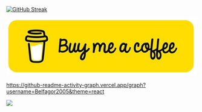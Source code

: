 [![GitHub Streak](https://streak-stats.demolab.com?user=Belfagor2005&theme=sunset-gradient&hide_border=true&locale=it&date_format=j%20M%5B%20Y%5D)](https://git.io/streak-stats)

<a href="https://Ko-fi.com/lululla"><img src="https://github.com/Belfagor2005/pluginspanel/blob/main/screenshot/buymeacoffee.jpg?raw=true"></a>


https://github-readme-activity-graph.vercel.app/graph?username=Belfagor2005&theme=react

![](https://komarev.com/ghpvc/?username=Belfagor2005)





<script type="application/json" data-target="react-partial.embeddedData">{"props":{"initialPayload":{"allShortcutsEnabled":true,"path":"/","repo":{"id":559032642,"defaultBranch":"main","name":"Belfagor2005","ownerLogin":"Belfagor2005","currentUserCanPush":false,"isFork":false,"isEmpty":false,"createdAt":"2022-10-28T23:47:08.000+02:00","ownerAvatar":"https://avatars.githubusercontent.com/u/57875905?v=4","public":true,"private":false,"isOrgOwned":false},"currentUser":{"id":72314956,"login":"Belfagor2005","userEmail":"ekekaz@gmail.com"},"refInfo":{"name":"main","listCacheKey":"v0:1666993629.605817","canEdit":true,"refType":"branch","currentOid":"b01c2c208307ac0f9334937d3e75a155aadb4f31"},"tree":{"items":[{"name":"README.md","path":"README.md","contentType":"file"}],"templateDirectorySuggestionUrl":null,"readme":null,"totalCount":1,"showBranchInfobar":false},"fileTree":null,"fileTreeProcessingTime":null,"foldersToFetch":[],"treeExpanded":false,"symbolsExpanded":false,"isOverview":true,"overview":{"banners":{"shouldRecommendReadme":false,"isPersonalRepo":false,"showUseActionBanner":false,"actionSlug":null,"actionId":null,"showProtectBranchBanner":false,"publishBannersInfo":{"dismissActionNoticePath":"/settings/dismiss-notice/publish_action_from_repo","releasePath":"/Belfagor2005/Belfagor2005/releases/new?marketplace=true","showPublishActionBanner":false},"interactionLimitBanner":null,"showInvitationBanner":false,"inviterName":null,"actionsMigrationBannerInfo":{"releaseTags":[],"showImmutableActionsMigrationBanner":false,"initialMigrationStatus":null}},"codeButton":{"contactPath":"/contact","isEnterprise":false,"local":{"protocolInfo":{"httpAvailable":true,"sshAvailable":true,"httpUrl":"https://github.com/Belfagor2005/Belfagor2005.git","showCloneWarning":true,"sshUrl":"git@github.com:Belfagor2005/Belfagor2005.git","sshCertificatesRequired":false,"sshCertificatesAvailable":null,"ghCliUrl":"gh repo clone Belfagor2005/Belfagor2005","defaultProtocol":"http","newSshKeyUrl":"/settings/ssh/new","setProtocolPath":"/users/set_protocol"},"platformInfo":{"cloneUrl":"x-github-client://openRepo/https://github.com/Belfagor2005/Belfagor2005","showVisualStudioCloneButton":false,"visualStudioCloneUrl":"https://windows.github.com","showXcodeCloneButton":false,"xcodeCloneUrl":"xcode://clone?repo=https%3A%2F%2Fgithub.com%2FBelfagor2005%2FBelfagor2005","zipballUrl":"/Belfagor2005/Belfagor2005/archive/refs/heads/main.zip"}},"repoPolicyInfo":{"allowed":true,"canBill":true,"changesWouldBeSafe":true,"disabledByBusiness":false,"disabledByOrganization":false,"hasIpAllowLists":false},"currentUserIsEnterpriseManaged":false,"enterpriseManagedBusinessName":null,"codespacesEnabled":true,"hasAccessToCodespaces":true},"popovers":{"rename":null,"renamedParentRepo":null},"commitCount":"17","overviewFiles":[{"displayName":"README.md","repoName":"Belfagor2005","refName":"main","path":"README.md","preferredFileType":"readme","tabName":"README","richText":"\u003carticle class=\"markdown-body entry-content container-lg\" itemprop=\"text\"\u003e\u003cdiv class=\"markdown-heading\" dir=\"auto\"\u003e\u003ch3 tabindex=\"-1\" class=\"heading-element\" dir=\"auto\"\u003eHi there 👋\u003c/h3\u003e\u003ca id=\"user-content-hi-there-\" class=\"anchor\" aria-label=\"Permalink: Hi there 👋\" href=\"#hi-there-\"\u003e\u003csvg class=\"octicon octicon-link\" viewBox=\"0 0 16 16\" version=\"1.1\" width=\"16\" height=\"16\" aria-hidden=\"true\"\u003e\u003cpath d=\"m7.775 3.275 1.25-1.25a3.5 3.5 0 1 1 4.95 4.95l-2.5 2.5a3.5 3.5 0 0 1-4.95 0 .751.751 0 0 1 .018-1.042.751.751 0 0 1 1.042-.018 1.998 1.998 0 0 0 2.83 0l2.5-2.5a2.002 2.002 0 0 0-2.83-2.83l-1.25 1.25a.751.751 0 0 1-1.042-.018.751.751 0 0 1-.018-1.042Zm-4.69 9.64a1.998 1.998 0 0 0 2.83 0l1.25-1.25a.751.751 0 0 1 1.042.018.751.751 0 0 1 .018 1.042l-1.25 1.25a3.5 3.5 0 1 1-4.95-4.95l2.5-2.5a3.5 3.5 0 0 1 4.95 0 .751.751 0 0 1-.018 1.042.751.751 0 0 1-1.042.018 1.998 1.998 0 0 0-2.83 0l-2.5 2.5a1.998 1.998 0 0 0 0 2.83Z\"\u003e\u003c/path\u003e\u003c/svg\u003e\u003c/a\u003e\u003c/div\u003e\n\n\u003cp dir=\"auto\"\u003e\u003ca target=\"_blank\" rel=\"noopener noreferrer nofollow\" href=\"https://camo.githubusercontent.com/4a40797e4b955ec5a172d66862e47c14d06a58a64f7a63cc176b3c41255e77b5/68747470733a2f2f6769746875622d726561646d652d73746174732e76657263656c2e6170702f6170693f757365726e616d653d62696b6f2d37332673686f775f69636f6e733d74727565267468656d653d7472616e73706172656e74\"\u003e\u003cimg src=\"https://camo.githubusercontent.com/4a40797e4b955ec5a172d66862e47c14d06a58a64f7a63cc176b3c41255e77b5/68747470733a2f2f6769746875622d726561646d652d73746174732e76657263656c2e6170702f6170693f757365726e616d653d62696b6f2d37332673686f775f69636f6e733d74727565267468656d653d7472616e73706172656e74\" alt=\"Anurag's GitHub stats\" data-canonical-src=\"https://github-readme-stats.vercel.app/api?username=Belfagor2005\u0026amp;show_icons=true\u0026amp;theme=transparent\" style=\"max-width: 100%;\"\u003e\u003c/a\u003e\u003c/p\u003e\n\u003cp dir=\"auto\"\u003e\u003ca target=\"_blank\" rel=\"noopener noreferrer nofollow\" href=\"https://camo.githubusercontent.com/5c7ba7db825d8cf27c255d2d62ae3d07338f6bc3f83146b7015c4c049dba7872/68747470733a2f2f73747265616b2d73746174732e64656d6f6c61622e636f6d3f757365723d62696b6f2d3733267468656d653d707275737369616e266261636b67726f756e643d3337343135392664617465733d433744314533266375727253747265616b4e756d3d30303734464626736964654c6162656c733d383441444334\"\u003e\u003cimg src=\"https://camo.githubusercontent.com/5c7ba7db825d8cf27c255d2d62ae3d07338f6bc3f83146b7015c4c049dba7872/68747470733a2f2f73747265616b2d73746174732e64656d6f6c61622e636f6d3f757365723d62696b6f2d3733267468656d653d707275737369616e266261636b67726f756e643d3337343135392664617465733d433744314533266375727253747265616b4e756d3d30303734464626736964654c6162656c733d383441444334\" alt=\"GitHub Streak\" data-canonical-src=\"https://streak-stats.demolab.com?user=Belfagor2005\u0026amp;theme=prussian\u0026amp;background=374159\u0026amp;dates=C7D1E3\u0026amp;currStreakNum=0074FF\u0026amp;sideLabels=84ADC4\" style=\"max-width: 100%;\"\u003e\u003c/a\u003e\u003c/p\u003e\n\u003cp dir=\"auto\"\u003e\u003ca target=\"_blank\" rel=\"noopener noreferrer nofollow\" href=\"https://camo.githubusercontent.com/445e19eb7768c9c314241ce80d91ea692455d80ec96fbcdc8da3cab969e4aa48/68747470733a2f2f6769746875622d726561646d652d61637469766974792d67726170682e76657263656c2e6170702f67726170683f757365726e616d653d62696b6f2d3733267468656d653d7265616374\"\u003e\u003cimg src=\"https://camo.githubusercontent.com/445e19eb7768c9c314241ce80d91ea692455d80ec96fbcdc8da3cab969e4aa48/68747470733a2f2f6769746875622d726561646d652d61637469766974792d67726170682e76657263656c2e6170702f67726170683f757365726e616d653d62696b6f2d3733267468656d653d7265616374\" alt=\"Ashutosh's github activity graph\" data-canonical-src=\"https://github-readme-activity-graph.vercel.app/graph?username=Belfagor2005\u0026amp;theme=react\" style=\"max-width: 100%;\"\u003e\u003c/a\u003e\u003c/p\u003e\n\u003c/article\u003e","loaded":true,"timedOut":false,"errorMessage":null,"headerInfo":{"toc":[{"level":3,"text":"Hi there 👋","anchor":"hi-there-","htmlText":"Hi there 👋"}],"siteNavLoginPath":"/login?return_to=https%3A%2F%2Fgithub.com%2FBelfagor2005%2FBelfagor2005%3Ftab%3Dreadme-ov-file"}}],"overviewFilesProcessingTime":0,"createFromTemplatePath":"/new?template_name=Belfagor2005\u0026template_owner=Belfagor2005"}},"appPayload":{"helpUrl":"https://docs.github.com","findFileWorkerPath":"/assets-cdn/worker/find-file-worker-1583894afd38.js","findInFileWorkerPath":"/assets-cdn/worker/find-in-file-worker-03b87d52cf57.js","githubDevUrl":"https://github.dev/","enabled_features":{"code_nav_ui_events":false,"overview_shared_code_dropdown_button":false,"react_blob_overlay":true,"copilot_conversational_ux_embedding_update":false,"copilot_smell_icebreaker_ux":true,"copilot_workspace":false}}}}</script>

